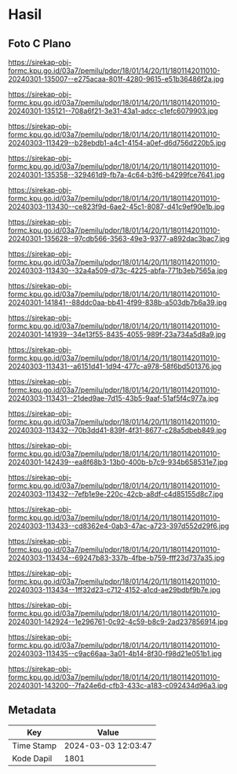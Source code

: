 # Hasil

## Foto C Plano

https://sirekap-obj-formc.kpu.go.id/03a7/pemilu/pdpr/18/01/14/20/11/1801142011010-20240301-135007--e275acaa-801f-4280-9615-e51b36486f2a.jpg

https://sirekap-obj-formc.kpu.go.id/03a7/pemilu/pdpr/18/01/14/20/11/1801142011010-20240301-135121--708a6f21-3e31-43a1-adcc-c1efc6079903.jpg

https://sirekap-obj-formc.kpu.go.id/03a7/pemilu/pdpr/18/01/14/20/11/1801142011010-20240303-113429--b28ebdb1-a4c1-4154-a0ef-d6d756d220b5.jpg

https://sirekap-obj-formc.kpu.go.id/03a7/pemilu/pdpr/18/01/14/20/11/1801142011010-20240301-135358--329461d9-fb7a-4c64-b3f6-b4299fce7641.jpg

https://sirekap-obj-formc.kpu.go.id/03a7/pemilu/pdpr/18/01/14/20/11/1801142011010-20240303-113430--ce823f9d-6ae2-45c1-8087-d41c9ef90e1b.jpg

https://sirekap-obj-formc.kpu.go.id/03a7/pemilu/pdpr/18/01/14/20/11/1801142011010-20240301-135628--97cdb566-3563-49e3-9377-a892dac3bac7.jpg

https://sirekap-obj-formc.kpu.go.id/03a7/pemilu/pdpr/18/01/14/20/11/1801142011010-20240303-113430--32a4a509-d73c-4225-abfa-771b3eb7565a.jpg

https://sirekap-obj-formc.kpu.go.id/03a7/pemilu/pdpr/18/01/14/20/11/1801142011010-20240301-141841--88ddc0aa-bb41-4f99-838b-a503db7b6a39.jpg

https://sirekap-obj-formc.kpu.go.id/03a7/pemilu/pdpr/18/01/14/20/11/1801142011010-20240301-141939--34e13f55-8435-4055-989f-23a734a5d8a9.jpg

https://sirekap-obj-formc.kpu.go.id/03a7/pemilu/pdpr/18/01/14/20/11/1801142011010-20240303-113431--a6151d41-1d94-477c-a978-58f6bd501376.jpg

https://sirekap-obj-formc.kpu.go.id/03a7/pemilu/pdpr/18/01/14/20/11/1801142011010-20240303-113431--21ded9ae-7d15-43b5-9aaf-51af5f4c977a.jpg

https://sirekap-obj-formc.kpu.go.id/03a7/pemilu/pdpr/18/01/14/20/11/1801142011010-20240303-113432--70b3dd41-839f-4f31-8677-c28a5dbeb849.jpg

https://sirekap-obj-formc.kpu.go.id/03a7/pemilu/pdpr/18/01/14/20/11/1801142011010-20240301-142439--ea8f68b3-13b0-400b-b7c9-934b658531e7.jpg

https://sirekap-obj-formc.kpu.go.id/03a7/pemilu/pdpr/18/01/14/20/11/1801142011010-20240303-113432--7efb1e9e-220c-42cb-a8df-c4d85155d8c7.jpg

https://sirekap-obj-formc.kpu.go.id/03a7/pemilu/pdpr/18/01/14/20/11/1801142011010-20240303-113433--cd8362e4-0ab3-47ac-a723-397d552d29f6.jpg

https://sirekap-obj-formc.kpu.go.id/03a7/pemilu/pdpr/18/01/14/20/11/1801142011010-20240303-113434--69247b83-337b-4fbe-b759-fff23d737a35.jpg

https://sirekap-obj-formc.kpu.go.id/03a7/pemilu/pdpr/18/01/14/20/11/1801142011010-20240303-113434--1ff32d23-c712-4152-a1cd-ae29bdbf9b7e.jpg

https://sirekap-obj-formc.kpu.go.id/03a7/pemilu/pdpr/18/01/14/20/11/1801142011010-20240301-142924--1e296761-0c92-4c59-b8c9-2ad237856914.jpg

https://sirekap-obj-formc.kpu.go.id/03a7/pemilu/pdpr/18/01/14/20/11/1801142011010-20240303-113435--c9ac66aa-3a01-4b14-8f30-f98d21e051b1.jpg

https://sirekap-obj-formc.kpu.go.id/03a7/pemilu/pdpr/18/01/14/20/11/1801142011010-20240301-143200--7fa24e6d-cfb3-433c-a183-c092434d96a3.jpg


## Metadata

| Key        | Value               |
| ---------- | ------------------- |
| Time Stamp | 2024-03-03 12:03:47 |
| Kode Dapil | 1801                |



